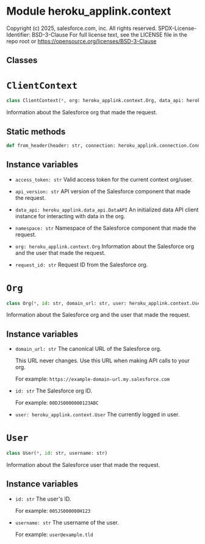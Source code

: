 Module heroku_applink.context
=============================
Copyright (c) 2025, salesforce.com, inc.
All rights reserved.
SPDX-License-Identifier: BSD-3-Clause
For full license text, see the LICENSE file in the repo root or https://opensource.org/licenses/BSD-3-Clause

Classes
-------

<!-- python-clientcontext.md -->
# `ClientContext`

```python
class ClientContext(*, org: heroku_applink.context.Org, data_api: heroku_applink.data_api.DataAPI, request_id: str, access_token: str, api_version: str, namespace: str)
```
Information about the Salesforce org that made the request.

## Static methods

```python
def from_header(header: str, connection: heroku_applink.connection.Connection)
```

## Instance variables

* `access_token: str`
    Valid access token for the current context org/user.

* `api_version: str`
    API version of the Salesforce component that made the request.

* `data_api: heroku_applink.data_api.DataAPI`
    An initialized data API client instance for interacting with data in the org.

* `namespace: str`
    Namespace of the Salesforce component that made the request.

* `org: heroku_applink.context.Org`
    Information about the Salesforce org and the user that made the request.

* `request_id: str`
    Request ID from the Salesforce org.

<!-- python-org.md -->
# `Org`

```python
class Org(*, id: str, domain_url: str, user: heroku_applink.context.User)
```
Information about the Salesforce org and the user that made the request.

## Instance variables

* `domain_url: str`
    The canonical URL of the Salesforce org.
    
    This URL never changes. Use this URL when making API calls to your org.
    
    For example: `https://example-domain-url.my.salesforce.com`

* `id: str`
    The Salesforce org ID.
    
    For example: `00DJS0000000123ABC`

* `user: heroku_applink.context.User`
    The currently logged in user.

<!-- python-user.md -->
# `User`

```python
class User(*, id: str, username: str)
```
Information about the Salesforce user that made the request.

## Instance variables

* `id: str`
    The user's ID.
    
    For example: `005JS000000H123`

* `username: str`
    The username of the user.
    
    For example: `user@example.tld`